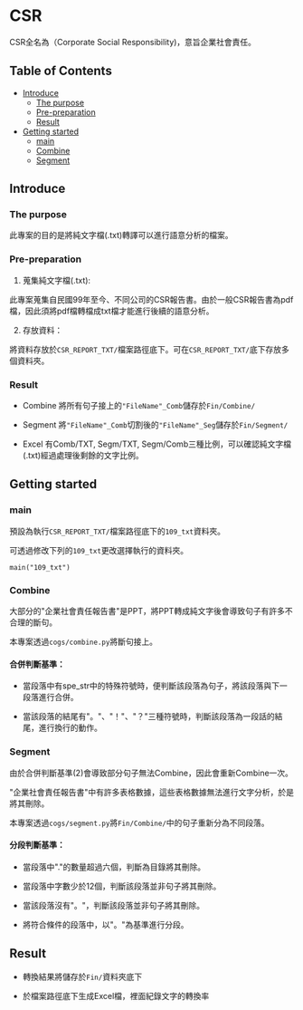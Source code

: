 # CSR
CSR全名為（Corporate Social Responsibility)，意旨企業社會責任。

## Table of Contents
- [Introduce](#Introduce)
	- [The purpose](#The-purpose)
	- [Pre-preparation](#Pre-preparation)
	- [Result](#Result)
- [Getting started](#Getting-started)
	- [main](#main)
	- [Combine](#Combine)
	- [Segment](#Segment)

## Introduce

### The purpose
此專案的目的是將純文字檔(.txt)轉譯可以進行語意分析的檔案。

### Pre-preparation
1. 蒐集純文字檔(.txt):

此專案蒐集自民國99年至今、不同公司的CSR報告書。由於一般CSR報告書為pdf檔，因此須將pdf檔轉檔成txt檔才能進行後續的語意分析。

2. 存放資料：

將資料存放於`CSR_REPORT_TXT/`檔案路徑底下。可在`CSR_REPORT_TXT/`底下存放多個資料夾。

### Result
-  Combine
將所有句子接上的`"FileName"_Comb`儲存於`Fin/Combine/`

- Segment
將`"FileName"_Comb`切割後的`"FileName"_Seg`儲存於`Fin/Segment/`

- Excel
有Comb/TXT, Segm/TXT, Segm/Comb三種比例，可以確認純文字檔(.txt)經過處理後剩餘的文字比例。

## <h2> Getting started
### main
預設為執行`CSR_REPORT_TXT/`檔案路徑底下的`109_txt`資料夾。

可透過修改下列的`109_txt`更改選擇執行的資料夾。

```
main("109_txt")
```

### Combine

大部分的"企業社會責任報告書"是PPT，將PPT轉成純文字後會導致句子有許多不合理的斷句。

本專案透過`cogs/combine.py`將斷句接上。

#### 合併判斷基準：
- 當段落中有spe_str中的特殊符號時，便判斷該段落為句子，將該段落與下一段落進行合併。

- 當該段落的結尾有"。"、"！"、"？"三種符號時，判斷該段落為一段話的結尾，進行換行的動作。

### Segment

由於合併判斷基準(2)會導致部分句子無法Combine，因此會重新Combine一次。

"企業社會責任報告書"中有許多表格數據，這些表格數據無法進行文字分析，於是將其刪除。

本專案透過`cogs/segment.py`將`Fin/Combine/`中的句子重新分為不同段落。


#### 分段判斷基準：
- 當段落中"."的數量超過六個，判斷為目錄將其刪除。

- 當段落中字數少於12個，判斷該段落並非句子將其刪除。

- 當該段落沒有"。"，判斷該段落並非句子將其刪除。

- 將符合條件的段落中，以"。"為基準進行分段。


## <h2> Result
- 轉換結果將儲存於`Fin/`資料夾底下

- 於檔案路徑底下生成Excel檔，裡面紀錄文字的轉換率
